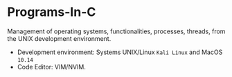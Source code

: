 # Programs-In-C
Management of operating systems, functionalities, processes, threads, from the UNIX development environment.
* Development environment: Systems UNIX/Linux `Kali Linux` and MacOS `10.14`
* Code Editor: VIM/NVIM. 
